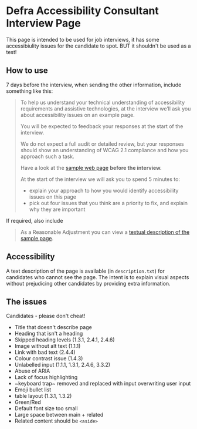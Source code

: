 Defra Accessibility Consultant Interview Page
=============================================

This page is intended to be used for job interviews, it has some accessibiulity issues for the candidate to spot. BUT it shouldn't be used as a test!

How to use
----------

7 days before the interview, when sending the other information, include something like this:

> To help us understand your technical understanding of accessibility requirements and assistive technologies, at the interview we’ll ask you about accessibility issues on an example page.
> 
> You will be expected to feedback your responses at the start of the interview.
> 
> We do not expect a full audit or detailed review, but your responses should show an understanding of WCAG 2.1 compliance and how you approach such a task.
>
> Have a look at the [sample web page](https://defra-design.github.io/accessibility/interview) **before the interview.**
>
> At the start of the interview we will ask you to spend 5 minutes to:
> * explain your approach to how you would identify accessibility issues on this page
> * pick out four issues that you think are a priority to fix, and explain why they are important

If required, also include

> As a Reasonable Adjustment you can view a [textual description of the sample page](https://defra-design.github.io/accessibility/interview/description.txt).

Accessibility
-------------

A text description of the page is available (in `description.txt`) for candidates who cannot see the page. The intent is to explain visual aspects without prejudicing other candidates by providing extra information. 

The issues
----------

Candidates - please don't cheat!

* Title that doesn't describe page
* Heading that isn't a heading
* Skipped heading levels (1.3.1, 2.4.1, 2.4.6)
* Image without alt text (1.1.1)
* Link with bad text (2.4.4)
* Colour contrast issue (1.4.3)
* Unlabelled input (1.1.1, 1.3.1, 2.4.6, 3.3.2)
* Abuse of ARIA
* Lack of focus highlighting
* ~keyboard trap~ removed and replaced with input overwriting user input
* Emoji bullet list
* table layout (1.3.1, 1.3.2)
* Green/Red
* Default font size too small
* Large space between main + related
* Related content should be `<aside>`
